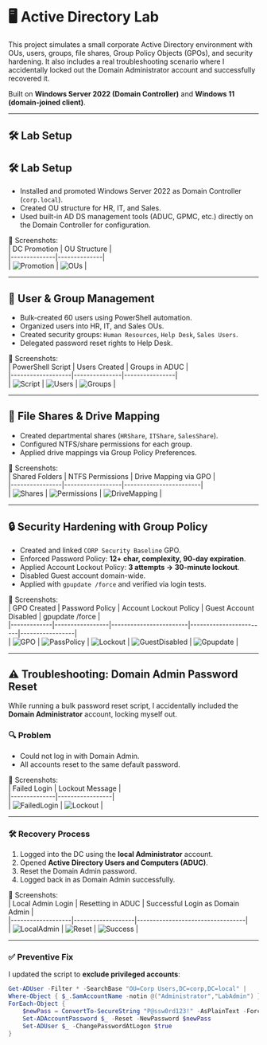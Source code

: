 # 🖥️ Active Directory Lab  

This project simulates a small corporate Active Directory environment with OUs, users, groups, file shares, Group Policy Objects (GPOs), and security hardening. It also includes a real troubleshooting scenario where I accidentally locked out the Domain Administrator account and successfully recovered it.  

Built on **Windows Server 2022 (Domain Controller)** and **Windows 11 (domain-joined client)**.  

---

## 🛠️ Lab Setup  

## 🛠️ Lab Setup  

- Installed and promoted Windows Server 2022 as Domain Controller (`corp.local`).  
- Created OU structure for HR, IT, and Sales.  
- Used built-in AD DS management tools (ADUC, GPMC, etc.) directly on the Domain Controller for configuration.  

📸 Screenshots:  
| DC Promotion | OU Structure |  
|--------------|--------------|  
| ![Promotion](screenshots/setup/dc-promotion.png) | ![OUs](screenshots/setup/ou-structure.png) |  


---

## 👥 User & Group Management  

- Bulk-created 60 users using PowerShell automation.  
- Organized users into HR, IT, and Sales OUs.  
- Created security groups: `Human Resources`, `Help Desk`, `Sales Users`.  
- Delegated password reset rights to Help Desk.  

📸 Screenshots:  
| PowerShell Script | Users Created | Groups in ADUC |  
|-------------------|---------------|----------------|  
| ![Script](screenshots/users-groups/create-users-script.png) | ![Users](screenshots/users-groups/users-created.png) | ![Groups](screenshots/users-groups/groups.png) |  

---

## 📂 File Shares & Drive Mapping  

- Created departmental shares (`HRShare`, `ITShare`, `SalesShare`).  
- Configured NTFS/share permissions for each group.  
- Applied drive mappings via Group Policy Preferences.  

📸 Screenshots:  
| Shared Folders | NTFS Permissions | Drive Mapping via GPO |  
|----------------|------------------|------------------------|  
| ![Shares](screenshots/shares-gpo/shares.png) | ![Permissions](screenshots/shares-gpo/permissions.png) | ![DriveMapping](screenshots/shares-gpo/drive-mapping.png) |  

---

## 🔒 Security Hardening with Group Policy  

- Created and linked `CORP Security Baseline` GPO.  
- Enforced Password Policy: **12+ char, complexity, 90-day expiration**.  
- Applied Account Lockout Policy: **3 attempts → 30-minute lockout**.  
- Disabled Guest account domain-wide.  
- Applied with `gpupdate /force` and verified via login tests.  

📸 Screenshots:  
| GPO Created | Password Policy | Account Lockout Policy | Guest Account Disabled | gpupdate /force |  
|-------------|-----------------|------------------------|------------------------|-----------------|  
| ![GPO](screenshots/security/gpo-created.png) | ![PassPolicy](screenshots/security/password-policy.png) | ![Lockout](screenshots/security/account-lockout.png) | ![GuestDisabled](screenshots/security/guest-disabled.png) | ![Gpupdate](screenshots/security/gpupdate.png) |  

---

## ⚠️ Troubleshooting: Domain Admin Password Reset  

While running a bulk password reset script, I accidentally included the **Domain Administrator** account, locking myself out.  

### 🔍 Problem  
- Could not log in with Domain Admin.  
- All accounts reset to the same default password.  

📸 Screenshots:  
| Failed Login | Lockout Message |  
|--------------|-----------------|  
| ![FailedLogin](screenshots/troubleshooting/failed-login.png) | ![Lockout](screenshots/troubleshooting/lockout.png) |  

---

### 🛠️ Recovery Process  
1. Logged into the DC using the **local Administrator** account.  
2. Opened **Active Directory Users and Computers (ADUC)**.  
3. Reset the Domain Admin password.  
4. Logged back in as Domain Admin successfully.  

📸 Screenshots:  
| Local Admin Login | Resetting in ADUC | Successful Login as Domain Admin |  
|-------------------|-------------------|----------------------------------|  
| ![LocalAdmin](screenshots/troubleshooting/local-admin.png) | ![Reset](screenshots/troubleshooting/aduc-reset.png) | ![Success](screenshots/troubleshooting/success-login.png) |  

---

### ✅ Preventive Fix  
I updated the script to **exclude privileged accounts**:  

```powershell
Get-ADUser -Filter * -SearchBase "OU=Corp Users,DC=corp,DC=local" |
Where-Object { $_.SamAccountName -notin @("Administrator","LabAdmin") } |
ForEach-Object {
    $newPass = ConvertTo-SecureString "P@ssw0rd123!" -AsPlainText -Force
    Set-ADAccountPassword $_ -Reset -NewPassword $newPass
    Set-ADUser $_ -ChangePasswordAtLogon $true
}
